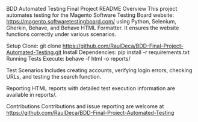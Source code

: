 BDD Automated Testing Final Project README
Overview
This project automates testing for the Magento Software Testing Board website: https://magento.softwaretestingboard.com/ using Python, Selenium, Gherkin, Behave, and Behave HTML Formatter. It ensures the website functions correctly under various scenarios.

Setup
Clone: git clone https://github.com/RaulDeca/BDD-Final-Project-Automated-Testing.git
Install Dependencies: pip install -r requirements.txt
Running Tests
Execute: behave -f html -o reports/

Test Scenarios
Includes creating accounts, verifying login errors, checking URLs, and testing the search function.

Reporting
HTML reports with detailed test execution information are available in reports/.

Contributions
Contributions and issue reporting are welcome at https://github.com/RaulDeca/BDD-Final-Project-Automated-Testing
